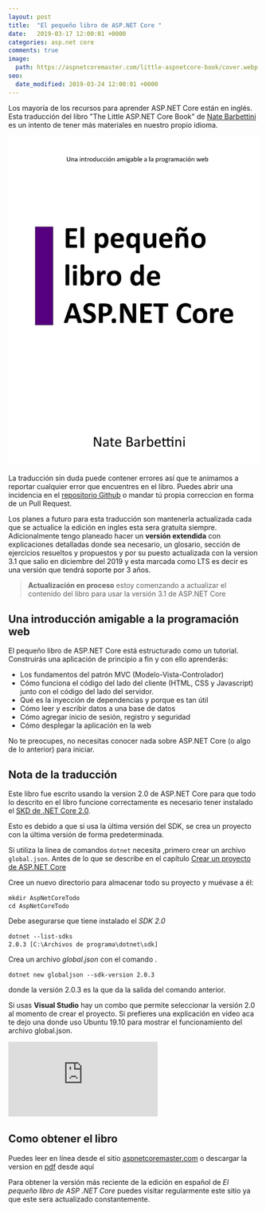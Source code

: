 ```yaml
---
layout: post
title:  "El pequeño libro de ASP.NET Core "
date:   2019-03-17 12:00:01 +0000
categories: asp.net core
comments: true
image:
  path: https://aspnetcoremaster.com/little-aspnetcore-book/cover.webp
seo:
  date_modified: 2019-03-24 12:00:01 +0000
---
```


Los mayoría de los recursos para aprender ASP.NET Core están en inglés. Esta traducción del libro "The Little ASP.NET Core Book" de [Nate Barbettini](https://twitter.com/nbarbettini) es un intento de tener más materiales en nuestro propio idioma.

<img src="/little-aspnetcore-book/cover.webp" loading="lazy"  alt="Portada de El pequeño libro de ASP.NET Core">

La traducción sin duda puede contener errores así que te animamos a reportar cualquier error que encuentres en el libro. Puedes abrir una incidencia en el [repositorio Github](https://github.com/jahbenjah/little-aspnetcore-book/issues) o mandar tú propia correccion en forma de un Pull Request.

Los planes a futuro para esta traducción son mantenerla actualizada cada que se actualice la edición en ingles esta sera gratuita siempre. Adicionalmente tengo planeado hacer un **versión extendida** con explicaciones detalladas donde sea necesario, un glosario, sección de ejercicios resueltos y propuestos y por su puesto actualizada con la version 3.1 que salio en diciembre del 2019 y esta marcada como LTS es decir es una versión que tendrá soporte por 3 años.

> **Actualización en proceso** estoy comenzando a actualizar el contenido del libro para usar la versión 3.1 de ASP.NET Core

## Una introducción amigable a la programación web

El pequeño libro de ASP.NET Core está estructurado como un tutorial. Construirás una aplicación de principio a fin y con ello aprenderás:

* Los fundamentos del patrón MVC (Modelo-Vista-Controlador)
* Cómo funciona el código del lado del cliente (HTML, CSS y Javascript) junto con el código del lado del servidor.
* Qué es la inyección de dependencias y porque es tan útil
* Cómo leer y escribir datos a una base de datos
* Cómo agregar inicio de sesión, registro y seguridad
* Cómo desplegar la aplicación en la web

No te preocupes, no necesitas conocer nada sobre ASP.NET Core (o algo de lo anterior) para iniciar.

## Nota de la traducción

Este libro fue escrito usando la version 2.0 de ASP.NET Core para que todo lo descrito en el libro funcione correctamente es necesario tener instalado el [SKD de .NET Core 2.0](https://dotnet.microsoft.com/download/dotnet-core/2.0).

Esto es debido a que si usa la última versión del SDK, se crea un proyecto con la última versión de forma predeterminada.

Si utiliza la linea de comandos `dotnet` necesita ,primero crear un archivo `global.json`.
Antes de lo que se describe en el capítulo [Crear un proyecto de ASP.NET Core](https://aspnetcoremaster.com/little-aspnetcore-book/chapters/your-first-application/create-aspnetcore-project.html)

Cree un nuevo directorio para almacenar todo su proyecto y muévase a él:

```
mkdir AspNetCoreTodo
cd AspNetCoreTodo
```

Debe asegurarse que tiene instalado el _SDK 2.0_

```
dotnet --list-sdks
2.0.3 [C:\Archivos de programa\dotnet\sdk]
```

Crea un archivo _global.json_ con el comando .

```
dotnet new globaljson --sdk-version 2.0.3
```

donde la versión 2.0.3 es la que da la salida del comando anterior.

Si usas **Visual Studio** hay un combo que permite seleccionar la versión 2.0 al momento de crear el proyecto.
Si prefieres una explicación en video aca te dejo una donde uso Ubuntu 19.10 para mostrar el funcionamiento del archivo global.json.
<div class="video-responsive">
<iframe src="https://www.youtube.com/embed/lN5bW9MTRa8" frameborder="0" allow="accelerometer; autoplay; encrypted-media; gyroscope; picture-in-picture" allowfullscreen></iframe>
</div>

## Como obtener el libro

Puedes leer en línea desde el sitio [aspnetcoremaster.com](https://aspnetcoremaster.com/little-aspnetcore-book/) o descargar la version en [pdf](https://github.com/jahbenjah/little-aspnetcore-book/blob/spanish/ElPeque%C3%B1oLibroDeASPNETCore.pdf) desde aquí

Para obtener la versión más reciente de la edición en español de _El pequeño libro de ASP .NET Core_ puedes visitar regularmente este sitio ya que este sera actualizado constantemente.
